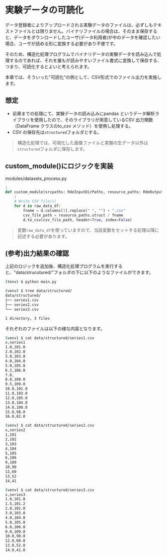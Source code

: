 <div class="page" />

# 実験データの可読化

データ登録者によりアップロードされる実験データのファイルは、必ずしもテキストファイルとは限りません。バイナリファイルの場合は、そのまま保存すると、データをダウンロードしたユーザ(データ利用者)が中のデータを確認したい場合、ユーザが読める形に変換する必要があり不便です。

そのため、構造化処理プログラムでバイナリデータの実験データを読み込んで処理するのであれば、それを誰もが読みやすいファイル書式に変換して保存する、つまり、可読化するとよいと考えられます。

本章では、そういった"可読化"の例として、CSV形式でのファイル出力を実施します。

## 想定

* 前章までの処理にて、実験データの読み込みにpandas というデータ解析ライブラリを使用したので、そのライブラリが用意しているCSV 出力関数（DataFrame クラスのto_csv メソッド）を使用し処理する。
* CSV の保存先は`structured`フォルダとする。

> 構造化処理では、可視化した画像ファイルと実験の生データ以外は`structured`フォルダに保存します。

## custom_module()にロジックを実装

modules/datasets_process.py 

```python
:
def custom_module(srcpaths: RdeInputDirPaths, resource_paths: RdeOutputResourcePath) -> None:
    :
    # Write CSV file(s)
    for d in raw_data_df:
        fname = d.columns[1].replace(" ", "") + ".csv"
        csv_file_path = resource_paths.struct / fname
        d.to_csv(csv_file_path, header=True, index=False)
```

> 変数`raw_data_df`を使っていますので、当該変数をセットする処理以降に記述する必要があります。

## (参考)出力結果の確認

上記のロジックを追加後、構造化処理プログラムを実行すると、"data/strucutured/"フォルダの下に以下のようなファイルができます。

```bash
(tenv) $ python main.py

(venv) $ tree data/structured/
data/structured/
├── series1.csv
├── series2.csv
└── series3.csv

1 directory, 3 files
```

それぞれのファイルは以下の様な内容となります。

```bash
(venv) $ cat data/structured/series1.csv 
x,series1
1.0,101.0
2.0,102.0
3.0,103.0
4.0,104.0
5.0,105.0
6.2,106.0
7.0,
8.0,108.0
9.5,109.0
10.0,101.0
11.0,103.0
12.0,105.0
13.0,104.0
14.0,100.0
15.0,98.0
16.0,82.0

(venv) $ cat data/structured/series2.csv 
x,series2
1,101
2,102
3,103
4,104
5,105
6,106
9,109
10,90
12,60
13,52
14,41

(venv) $ cat data/structured/series3.csv 
x,series3
1.0,101.0
1.5,101.2
2.0,102.0
3.0,103.0
4.0,104.0
5.0,105.0
6.0,106.0
9.0,109.0
10.0,90.0
12.0,60.0
13.0,52.0
14.0,41.0
```

